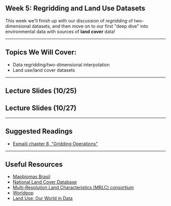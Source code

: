 

## Week 5: Regridding and Land Use Datasets

This week we'll finish up with our discussion of _regridding_ of two-dimensional datasets, and then move on to our first "deep dive" into environmental data with sources of __land cover__ data!

---------------------------
## Topics We Will Cover:

* Data regridding/two-dimensional interpolation
* Land use/land cover datasets

---------------------------
## Lecture Slides (10/25)
## Lecture Slides (10/27)

---------------------------
## Suggested Readings

* [Esmaili chapter 8, "Gridding Operations"](https://agupubs.onlinelibrary.wiley.com/doi/10.1002/9781119606925.ch8)


----------------------------

## Useful Resources
* [Mapbiomas Brasil](https://mapbiomas.org/en#)
* [National Land Cover Database](https://www.usgs.gov/centers/eros/science/national-land-cover-database)
* [Multi-Resolution Land Characteristics (MRLC) consortium](https://www.mrlc.gov/)
* [Worldpop](https://developers.google.com/earth-engine/datasets/catalog/WorldPop_GP_100m_pop)
* [Land Use: Our World in Data](https://ourworldindata.org/land-use)


